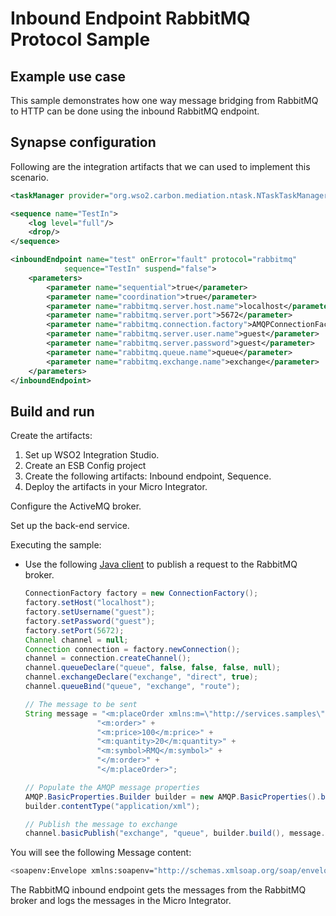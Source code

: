# Inbound Endpoint RabbitMQ Protocol Sample
## Example use case

This sample demonstrates how one way message bridging from RabbitMQ to HTTP can be done using the inbound RabbitMQ endpoint.

## Synapse configuration

Following are the integration artifacts that we can used to implement this scenario.

```xml tab='Scheduled Task'
<taskManager provider="org.wso2.carbon.mediation.ntask.NTaskTaskManager"/>
```

```xml tab='Sequence'
<sequence name="TestIn">
    <log level="full"/>
    <drop/>
</sequence> 
```

```xml tab='Inbound Endpoint'
<inboundEndpoint name="test" onError="fault" protocol="rabbitmq"
            sequence="TestIn" suspend="false">
    <parameters>
        <parameter name="sequential">true</parameter>
        <parameter name="coordination">true</parameter>
        <parameter name="rabbitmq.server.host.name">localhost</parameter>
        <parameter name="rabbitmq.server.port">5672</parameter>
        <parameter name="rabbitmq.connection.factory">AMQPConnectionFactory</parameter>
        <parameter name="rabbitmq.server.user.name">guest</parameter>
        <parameter name="rabbitmq.server.password">guest</parameter>
        <parameter name="rabbitmq.queue.name">queue</parameter>
        <parameter name="rabbitmq.exchange.name">exchange</parameter>
    </parameters>
</inboundEndpoint>
```

## Build and run

Create the artifacts:

1. Set up WSO2 Integration Studio.
2. Create an ESB Config project
3. Create the following artifacts: Inbound endpoint, Sequence.
4. Deploy the artifacts in your Micro Integrator.

Configure the ActiveMQ broker.

Set up the back-end service.

Executing the sample:

-   Use the following [Java
    client](https://mvnrepository.com/artifact/com.rabbitmq/amqp-client)
    to publish a request to the RabbitMQ broker.

    ```java
    ConnectionFactory factory = new ConnectionFactory();
    factory.setHost("localhost");
    factory.setUsername("guest");
    factory.setPassword("guest");
    factory.setPort(5672);
    Channel channel = null;
    Connection connection = factory.newConnection();
    channel = connection.createChannel();
    channel.queueDeclare("queue", false, false, false, null);
    channel.exchangeDeclare("exchange", "direct", true);
    channel.queueBind("queue", "exchange", "route");

    // The message to be sent
    String message = "<m:placeOrder xmlns:m=\"http://services.samples\">" +
                    "<m:order>" +
                    "<m:price>100</m:price>" +
                    "<m:quantity>20</m:quantity>" +
                    "<m:symbol>RMQ</m:symbol>" +
                    "</m:order>" +
                    "</m:placeOrder>";

    // Populate the AMQP message properties
    AMQP.BasicProperties.Builder builder = new AMQP.BasicProperties().builder();
    builder.contentType("application/xml");

    // Publish the message to exchange
    channel.basicPublish("exchange", "queue", builder.build(), message.getBytes());
    ```

You will see the following Message content:

```bash 
<soapenv:Envelope xmlns:soapenv="http://schemas.xmlsoap.org/soap/envelope/"><soapenv:Body><m:placeOrder xmlns:m="http://services.samples"><m:order><m:price>100</m:price><m:quantity>20</m:quantity><m:symbol>RMQ</m:symbol></m:order></m:placeOrder></soapenv:Body></soapenv:Envelope>
```

The RabbitMQ inbound endpoint gets the messages from the RabbitMQ broker and logs the messages in the Micro Integrator.